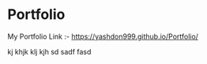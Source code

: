 # Portfolio
My Portfolio Link :-
https://yashdon999.github.io/Portfolio/


kj
khjk
klj
kjh
sd
sadf
fasd
